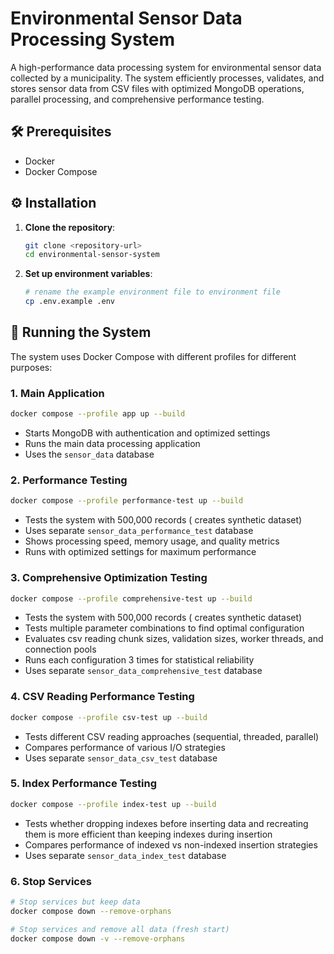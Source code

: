 # Environmental Sensor Data Processing System

A high-performance data processing system for environmental sensor data collected by a municipality. The system efficiently processes, validates, and stores sensor data from CSV files with optimized MongoDB operations, parallel processing, and comprehensive performance testing.

## 🛠️ Prerequisites

- Docker
- Docker Compose

## ⚙️ Installation

1. **Clone the repository**:
   ```bash
   git clone <repository-url>
   cd environmental-sensor-system
   ```

2. **Set up environment variables**:
   ```bash
   # rename the example environment file to environment file
   cp .env.example .env
   ```

## 🚀 Running the System

The system uses Docker Compose with different profiles for different purposes:

### 1. **Main Application**
```bash
docker compose --profile app up --build
```
- Starts MongoDB with authentication and optimized settings
- Runs the main data processing application
- Uses the `sensor_data` database

### 2. **Performance Testing**
```bash
docker compose --profile performance-test up --build
```
- Tests the system with 500,000 records ( creates synthetic dataset)
- Uses separate `sensor_data_performance_test` database
- Shows processing speed, memory usage, and quality metrics
- Runs with optimized settings for maximum performance

### 3. **Comprehensive Optimization Testing**
```bash
docker compose --profile comprehensive-test up --build
```
- Tests the system with 500,000 records ( creates synthetic dataset)
- Tests multiple parameter combinations to find optimal configuration
- Evaluates csv reading chunk sizes, validation sizes, worker threads, and connection pools
- Runs each configuration 3 times for statistical reliability
- Uses separate `sensor_data_comprehensive_test` database

### 4. **CSV Reading Performance Testing**
```bash
docker compose --profile csv-test up --build
```
- Tests different CSV reading approaches (sequential, threaded, parallel)
- Compares performance of various I/O strategies
- Uses separate `sensor_data_csv_test` database

### 5. **Index Performance Testing**
```bash
docker compose --profile index-test up --build
```
- Tests whether dropping indexes before inserting data and recreating them is more efficient than keeping indexes during insertion
- Compares performance of indexed vs non-indexed insertion strategies
- Uses separate `sensor_data_index_test` database

### 6. **Stop Services**
```bash
# Stop services but keep data
docker compose down --remove-orphans

# Stop services and remove all data (fresh start)
docker compose down -v --remove-orphans
```
